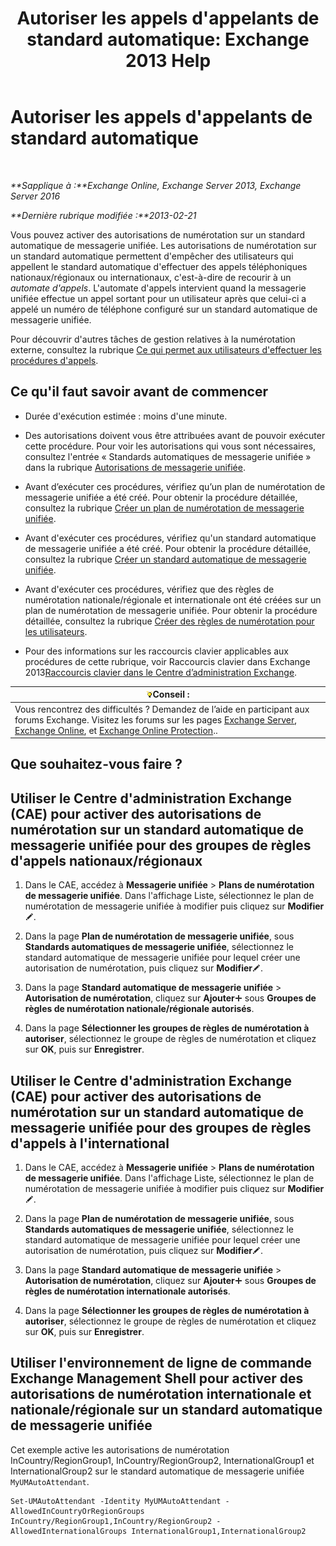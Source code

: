 ﻿---
title: "Autoriser les appels d'appelants de standard automatique: Exchange 2013 Help"
TOCTitle: Autoriser les appels d'appelants de standard automatique
ms:assetid: c6c94fad-64df-44aa-a198-980f017ef716
ms:mtpsurl: https://technet.microsoft.com/fr-fr/library/Bb691238(v=EXCHG.150)
ms:contentKeyID: 51407236
ms.date: 05/23/2018
mtps_version: v=EXCHG.150
ms.translationtype: MT
---

# Autoriser les appels d'appelants de standard automatique

 

_**Sapplique à :**Exchange Online, Exchange Server 2013, Exchange Server 2016_

_**Dernière rubrique modifiée :**2013-02-21_

Vous pouvez activer des autorisations de numérotation sur un standard automatique de messagerie unifiée. Les autorisations de numérotation sur un standard automatique permettent d'empêcher des utilisateurs qui appellent le standard automatique d'effectuer des appels téléphoniques nationaux/régionaux ou internationaux, c'est-à-dire de recourir à un *automate d'appels*. L'automate d'appels intervient quand la messagerie unifiée effectue un appel sortant pour un utilisateur après que celui-ci a appelé un numéro de téléphone configuré sur un standard automatique de messagerie unifiée.

Pour découvrir d'autres tâches de gestion relatives à la numérotation externe, consultez la rubrique [Ce qui permet aux utilisateurs d'effectuer les procédures d'appels](allowing-users-to-make-calls-procedures-exchange-2013-help.md).

## Ce qu'il faut savoir avant de commencer

  - Durée d'exécution estimée : moins d'une minute.

  - Des autorisations doivent vous être attribuées avant de pouvoir exécuter cette procédure. Pour voir les autorisations qui vous sont nécessaires, consultez l'entrée « Standards automatiques de messagerie unifiée » dans la rubrique [Autorisations de messagerie unifiée](unified-messaging-permissions-exchange-2013-help.md).

  - Avant d’exécuter ces procédures, vérifiez qu’un plan de numérotation de messagerie unifiée a été créé. Pour obtenir la procédure détaillée, consultez la rubrique [Créer un plan de numérotation de messagerie unifiée](create-a-um-dial-plan-exchange-2013-help.md).

  - Avant d'exécuter ces procédures, vérifiez qu'un standard automatique de messagerie unifiée a été créé. Pour obtenir la procédure détaillée, consultez la rubrique [Créer un standard automatique de messagerie unifiée](create-a-um-auto-attendant-exchange-2013-help.md).

  - Avant d'exécuter ces procédures, vérifiez que des règles de numérotation nationale/régionale et internationale ont été créées sur un plan de numérotation de messagerie unifiée. Pour obtenir la procédure détaillée, consultez la rubrique [Créer des règles de numérotation pour les utilisateurs](create-dialing-rules-for-users-exchange-2013-help.md).

  - Pour des informations sur les raccourcis clavier applicables aux procédures de cette rubrique, voir Raccourcis clavier dans Exchange 2013[Raccourcis clavier dans le Centre d’administration Exchange](keyboard-shortcuts-in-the-exchange-admin-center-exchange-online-protection-help.md).

<table>
<thead>
<tr class="header">
<th><img src="images/Bb125224.tip(EXCHG.150).gif" title="Conseil" alt="Conseil" />Conseil :</th>
</tr>
</thead>
<tbody>
<tr class="odd">
<td>Vous rencontrez des difficultés ? Demandez de l’aide en participant aux forums Exchange. Visitez les forums sur les pages <a href="https://go.microsoft.com/fwlink/p/?linkid=60612">Exchange Server</a>, <a href="https://go.microsoft.com/fwlink/p/?linkid=267542">Exchange Online</a>, et <a href="https://go.microsoft.com/fwlink/p/?linkid=285351">Exchange Online Protection</a>..</td>
</tr>
</tbody>
</table>


## Que souhaitez-vous faire ?

## Utiliser le Centre d'administration Exchange (CAE) pour activer des autorisations de numérotation sur un standard automatique de messagerie unifiée pour des groupes de règles d'appels nationaux/régionaux

1.  Dans le CAE, accédez à **Messagerie unifiée** \> **Plans de numérotation de messagerie unifiée**. Dans l'affichage Liste, sélectionnez le plan de numérotation de messagerie unifiée à modifier puis cliquez sur **Modifier**![Icône Modifier](images/Bb124582.6f53ccb2-1f13-4c02-bea0-30690e6ea71d(EXCHG.150).gif "Icône Modifier").

2.  Dans la page **Plan de numérotation de messagerie unifiée**, sous **Standards automatiques de messagerie unifiée**, sélectionnez le standard automatique de messagerie unifiée pour lequel créer une autorisation de numérotation, puis cliquez sur **Modifier**![Icône Modifier](images/Bb124582.6f53ccb2-1f13-4c02-bea0-30690e6ea71d(EXCHG.150).gif "Icône Modifier").

3.  Dans la page **Standard automatique de messagerie unifiée** \> **Autorisation de numérotation**, cliquez sur **Ajouter**![Icône Ajouter](images/JJ218640.c1e75329-d6d7-4073-a27d-498590bbb558(EXCHG.150).gif "Icône Ajouter") sous **Groupes de règles de numérotation nationale/régionale autorisés**.

4.  Dans la page **Sélectionner les groupes de règles de numérotation à autoriser**, sélectionnez le groupe de règles de numérotation et cliquez sur **OK**, puis sur **Enregistrer**.

## Utiliser le Centre d'administration Exchange (CAE) pour activer des autorisations de numérotation sur un standard automatique de messagerie unifiée pour des groupes de règles d'appels à l'international

1.  Dans le CAE, accédez à **Messagerie unifiée** \> **Plans de numérotation de messagerie unifiée**. Dans l'affichage Liste, sélectionnez le plan de numérotation de messagerie unifiée à modifier puis cliquez sur **Modifier**![Icône Modifier](images/Bb124582.6f53ccb2-1f13-4c02-bea0-30690e6ea71d(EXCHG.150).gif "Icône Modifier").

2.  Dans la page **Plan de numérotation de messagerie unifiée**, sous **Standards automatiques de messagerie unifiée**, sélectionnez le standard automatique de messagerie unifiée pour lequel créer une autorisation de numérotation, puis cliquez sur **Modifier**![Icône Modifier](images/Bb124582.6f53ccb2-1f13-4c02-bea0-30690e6ea71d(EXCHG.150).gif "Icône Modifier").

3.  Dans la page **Standard automatique de messagerie unifiée** \> **Autorisation de numérotation**, cliquez sur **Ajouter**![Icône Ajouter](images/JJ218640.c1e75329-d6d7-4073-a27d-498590bbb558(EXCHG.150).gif "Icône Ajouter") sous **Groupes de règles de numérotation internationale autorisés**.

4.  Dans la page **Sélectionner les groupes de règles de numérotation à autoriser**, sélectionnez le groupe de règles de numérotation et cliquez sur **OK**, puis sur **Enregistrer**.

## Utiliser l'environnement de ligne de commande Exchange Management Shell pour activer des autorisations de numérotation internationale et nationale/régionale sur un standard automatique de messagerie unifiée

Cet exemple active les autorisations de numérotation InCountry/RegionGroup1, InCountry/RegionGroup2, InternationalGroup1 et InternationalGroup2 sur le standard automatique de messagerie unifiée `MyUMAutoAttendant`.

    Set-UMAutoAttendant -Identity MyUMAutoAttendant -AllowedInCountryOrRegionGroups InCountry/RegionGroup1,InCountry/RegionGroup2 -AllowedInternationalGroups InternationalGroup1,InternationalGroup2

